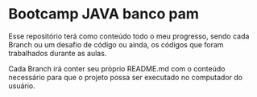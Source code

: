 # Bootcamp JAVA banco pam

<p>Esse repositório terá como conteúdo todo o meu progresso, sendo cada Branch ou um desafio de código ou ainda, os códigos que foram trabalhados durante as aulas.  </p>

<p>Cada Branch irá conter seu próprio README.md com o conteúdo necessário para que o projeto possa ser executado no computador do usuário.</p>

